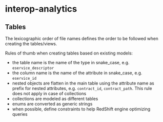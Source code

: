 # interop-analytics

## Tables
The lexicographic order of file names defines the order to be followed when creating the tables/views.

Rules of thumb when creating tables based on existing models:
- the table name is the name of the type in snake_case, e.g. `eservice_descriptor`
- the column name is the name of the attribute in snake_case, e.g. `eservice_id`
- nested objects are flatten in the main table using the attribute name as prefix for nested attributes, e.g. `contract_id`, `contract_path`. This rule does not apply in case of collections
- collections are modeled as different tables
- enums are converted as generic strings
- when possible, define constraints to help RedShift engine optimizing queries